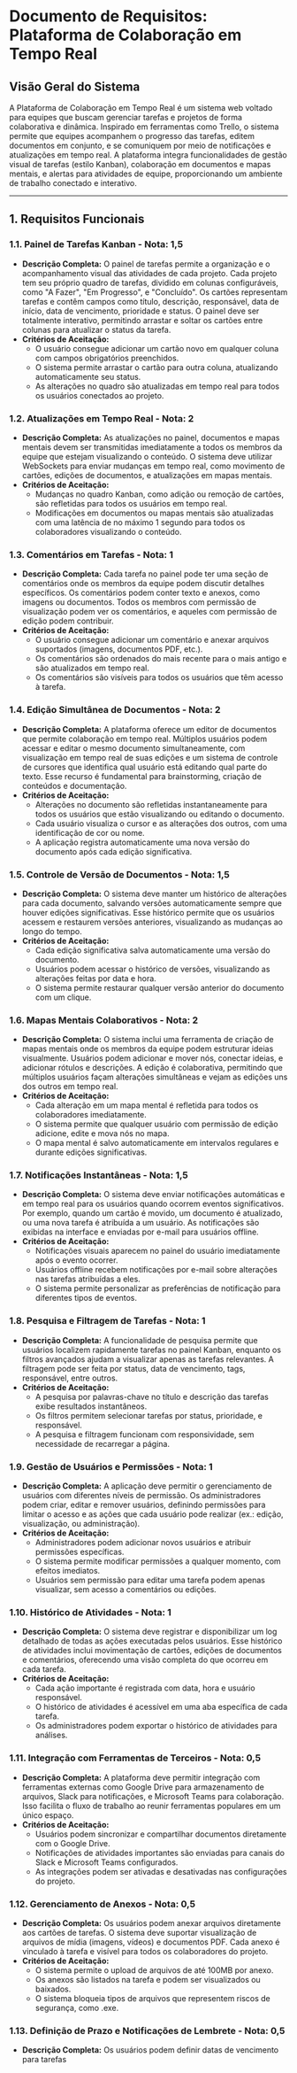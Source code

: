 # Documento de Requisitos: Plataforma de Colaboração em Tempo Real

## Visão Geral do Sistema

A Plataforma de Colaboração em Tempo Real é um sistema web voltado para equipes que buscam gerenciar tarefas e projetos de forma colaborativa e dinâmica. Inspirado em ferramentas como Trello, o sistema permite que equipes acompanhem o progresso das tarefas, editem documentos em conjunto, e se comuniquem por meio de notificações e atualizações em tempo real. A plataforma integra funcionalidades de gestão visual de tarefas (estilo Kanban), colaboração em documentos e mapas mentais, e alertas para atividades de equipe, proporcionando um ambiente de trabalho conectado e interativo.

---

## 1. Requisitos Funcionais

### 1.1. Painel de Tarefas Kanban - **Nota: 1,5**
- **Descrição Completa:** O painel de tarefas permite a organização e o acompanhamento visual das atividades de cada projeto. Cada projeto tem seu próprio quadro de tarefas, dividido em colunas configuráveis, como "A Fazer", "Em Progresso", e "Concluído". Os cartões representam tarefas e contêm campos como título, descrição, responsável, data de início, data de vencimento, prioridade e status. O painel deve ser totalmente interativo, permitindo arrastar e soltar os cartões entre colunas para atualizar o status da tarefa.
- **Critérios de Aceitação:**
  - O usuário consegue adicionar um cartão novo em qualquer coluna com campos obrigatórios preenchidos.
  - O sistema permite arrastar o cartão para outra coluna, atualizando automaticamente seu status.
  - As alterações no quadro são atualizadas em tempo real para todos os usuários conectados ao projeto.

### 1.2. Atualizações em Tempo Real - **Nota: 2**
- **Descrição Completa:** As atualizações no painel, documentos e mapas mentais devem ser transmitidas imediatamente a todos os membros da equipe que estejam visualizando o conteúdo. O sistema deve utilizar WebSockets para enviar mudanças em tempo real, como movimento de cartões, edições de documentos, e atualizações em mapas mentais.
- **Critérios de Aceitação:**
  - Mudanças no quadro Kanban, como adição ou remoção de cartões, são refletidas para todos os usuários em tempo real.
  - Modificações em documentos ou mapas mentais são atualizadas com uma latência de no máximo 1 segundo para todos os colaboradores visualizando o conteúdo.

### 1.3. Comentários em Tarefas - **Nota: 1**
- **Descrição Completa:** Cada tarefa no painel pode ter uma seção de comentários onde os membros da equipe podem discutir detalhes específicos. Os comentários podem conter texto e anexos, como imagens ou documentos. Todos os membros com permissão de visualização podem ver os comentários, e aqueles com permissão de edição podem contribuir.
- **Critérios de Aceitação:**
  - O usuário consegue adicionar um comentário e anexar arquivos suportados (imagens, documentos PDF, etc.).
  - Os comentários são ordenados do mais recente para o mais antigo e são atualizados em tempo real.
  - Os comentários são visíveis para todos os usuários que têm acesso à tarefa.

### 1.4. Edição Simultânea de Documentos - **Nota: 2**
- **Descrição Completa:** A plataforma oferece um editor de documentos que permite colaboração em tempo real. Múltiplos usuários podem acessar e editar o mesmo documento simultaneamente, com visualização em tempo real de suas edições e um sistema de controle de cursores que identifica qual usuário está editando qual parte do texto. Esse recurso é fundamental para brainstorming, criação de conteúdos e documentação.
- **Critérios de Aceitação:**
  - Alterações no documento são refletidas instantaneamente para todos os usuários que estão visualizando ou editando o documento.
  - Cada usuário visualiza o cursor e as alterações dos outros, com uma identificação de cor ou nome.
  - A aplicação registra automaticamente uma nova versão do documento após cada edição significativa.

### 1.5. Controle de Versão de Documentos - **Nota: 1,5**
- **Descrição Completa:** O sistema deve manter um histórico de alterações para cada documento, salvando versões automaticamente sempre que houver edições significativas. Esse histórico permite que os usuários acessem e restaurem versões anteriores, visualizando as mudanças ao longo do tempo.
- **Critérios de Aceitação:**
  - Cada edição significativa salva automaticamente uma versão do documento.
  - Usuários podem acessar o histórico de versões, visualizando as alterações feitas por data e hora.
  - O sistema permite restaurar qualquer versão anterior do documento com um clique.

### 1.6. Mapas Mentais Colaborativos - **Nota: 2**
- **Descrição Completa:** O sistema inclui uma ferramenta de criação de mapas mentais onde os membros da equipe podem estruturar ideias visualmente. Usuários podem adicionar e mover nós, conectar ideias, e adicionar rótulos e descrições. A edição é colaborativa, permitindo que múltiplos usuários façam alterações simultâneas e vejam as edições uns dos outros em tempo real.
- **Critérios de Aceitação:**
  - Cada alteração em um mapa mental é refletida para todos os colaboradores imediatamente.
  - O sistema permite que qualquer usuário com permissão de edição adicione, edite e mova nós no mapa.
  - O mapa mental é salvo automaticamente em intervalos regulares e durante edições significativas.

### 1.7. Notificações Instantâneas - **Nota: 1,5**
- **Descrição Completa:** O sistema deve enviar notificações automáticas e em tempo real para os usuários quando ocorrem eventos significativos. Por exemplo, quando um cartão é movido, um documento é atualizado, ou uma nova tarefa é atribuída a um usuário. As notificações são exibidas na interface e enviadas por e-mail para usuários offline.
- **Critérios de Aceitação:**
  - Notificações visuais aparecem no painel do usuário imediatamente após o evento ocorrer.
  - Usuários offline recebem notificações por e-mail sobre alterações nas tarefas atribuídas a eles.
  - O sistema permite personalizar as preferências de notificação para diferentes tipos de eventos.

### 1.8. Pesquisa e Filtragem de Tarefas - **Nota: 1**
- **Descrição Completa:** A funcionalidade de pesquisa permite que usuários localizem rapidamente tarefas no painel Kanban, enquanto os filtros avançados ajudam a visualizar apenas as tarefas relevantes. A filtragem pode ser feita por status, data de vencimento, tags, responsável, entre outros.
- **Critérios de Aceitação:**
  - A pesquisa por palavras-chave no título e descrição das tarefas exibe resultados instantâneos.
  - Os filtros permitem selecionar tarefas por status, prioridade, e responsável.
  - A pesquisa e filtragem funcionam com responsividade, sem necessidade de recarregar a página.

### 1.9. Gestão de Usuários e Permissões - **Nota: 1**
- **Descrição Completa:** A aplicação deve permitir o gerenciamento de usuários com diferentes níveis de permissão. Os administradores podem criar, editar e remover usuários, definindo permissões para limitar o acesso e as ações que cada usuário pode realizar (ex.: edição, visualização, ou administração).
- **Critérios de Aceitação:**
  - Administradores podem adicionar novos usuários e atribuir permissões específicas.
  - O sistema permite modificar permissões a qualquer momento, com efeitos imediatos.
  - Usuários sem permissão para editar uma tarefa podem apenas visualizar, sem acesso a comentários ou edições.

### 1.10. Histórico de Atividades - **Nota: 1**
- **Descrição Completa:** O sistema deve registrar e disponibilizar um log detalhado de todas as ações executadas pelos usuários. Esse histórico de atividades inclui movimentação de cartões, edições de documentos e comentários, oferecendo uma visão completa do que ocorreu em cada tarefa.
- **Critérios de Aceitação:**
  - Cada ação importante é registrada com data, hora e usuário responsável.
  - O histórico de atividades é acessível em uma aba específica de cada tarefa.
  - Os administradores podem exportar o histórico de atividades para análises.

### 1.11. Integração com Ferramentas de Terceiros - **Nota: 0,5**
- **Descrição Completa:** A plataforma deve permitir integração com ferramentas externas como Google Drive para armazenamento de arquivos, Slack para notificações, e Microsoft Teams para colaboração. Isso facilita o fluxo de trabalho ao reunir ferramentas populares em um único espaço.
- **Critérios de Aceitação:**
  - Usuários podem sincronizar e compartilhar documentos diretamente com o Google Drive.
  - Notificações de atividades importantes são enviadas para canais do Slack e Microsoft Teams configurados.
  - As integrações podem ser ativadas e desativadas nas configurações do projeto.

### 1.12. Gerenciamento de Anexos - **Nota: 0,5**
- **Descrição Completa:** Os usuários podem anexar arquivos diretamente aos cartões de tarefas. O sistema deve suportar visualização de arquivos de mídia (imagens, vídeos) e documentos PDF. Cada anexo é vinculado à tarefa e visível para todos os colaboradores do projeto.
- **Critérios de Aceitação:**
  - O sistema permite o upload de arquivos de até 100MB por anexo.
  - Os anexos são listados na tarefa e podem ser visualizados ou baixados.
  - O sistema bloqueia tipos de arquivos que representem riscos de segurança, como .exe.

### 1.13. Definição de Prazo e Notificações de Lembrete - **Nota: 0,5**
- **Descrição Completa:** Os usuários podem definir datas de vencimento para tarefas
